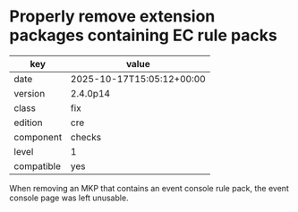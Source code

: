 [//]: # (werk v2)
# Properly remove extension packages containing EC rule packs

key        | value
---------- | ---
date       | 2025-10-17T15:05:12+00:00
version    | 2.4.0p14
class      | fix
edition    | cre
component  | checks
level      | 1
compatible | yes

When removing an MKP that contains an event console rule pack,
the event console page was left unusable.
